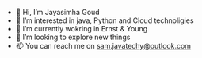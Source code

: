 - 👋 Hi, I’m Jayasimha Goud
- 👀 I’m interested in java, Python and Cloud technoligies
- 🌱 I’m currently wokring in Ernst & Young
- 💞️ I’m looking to explore new things
- 📫 You can reach me on sam.javatechy@outlook.com

<!---
IAmJay-6/IAmJay-6 is a ✨ special ✨ repository because its `README.md` (this file) appears on your GitHub profile.
You can click the Preview link to take a look at your changes.
--->
